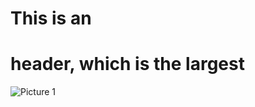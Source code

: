 # This is an <h1> header, which is the largest
![Picture 1](https://octodex.github.com/images/yaktocat.png)
